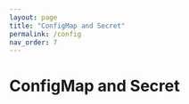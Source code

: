 ```yaml
---
layout: page
title: "ConfigMap and Secret"
permalink: /config
nav_order: 7
---
```

# ConfigMap and Secret
